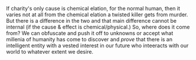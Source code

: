 If charity's only cause is chemical elation, for the normal human, then it varies not at all from the chemical elation a twisted killer gets from murder.
But there is a difference in the two and that main difference cannot be internal (if the cause & effect is chemical/physical.)
So, where does it come from?
We can obfuscate and push it off to unknowns or accept what millenia of humanity has come to discover and _prove_ that there is an intelligent entity with a vested interest in our future who inteeracts with our world to whatever extent we desire.